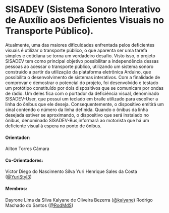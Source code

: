 # SISADEV (Sistema Sonoro Interativo de Auxílio aos Deficientes Visuais no Transporte Público).
Atualmente, uma das maiores dificuldades enfrentada pelos deficientes visuais é utilizar o transporte público, o que aparenta ser uma tarefa simples e cotidiana se torna  um verdadeiro desafio. Visto isso, o projeto SISADEV tem como principal objetivo possibilitar a independência dessas pessoas ao acessar o transporte público, utilizando um sistema sonoro construído a partir da utilização da plataforma eletrônica Arduino, que possibilita o desenvolvimento de sistemas interativos. Com a finalidade de comprovar e demostrar o potencial do projeto, foi desenvolvido e testado um protótipo constituído por dois dispositivos que se comunicam por ondas de rádio. Um deles fica com o portador da deficiência visual, denominado SISADEV-User, que  possui um teclado em braile utilizado para escolher a linha do ônibus que ele deseja. Consequentemente, o dispositivo emitirá um sinal contendo o número da linha definida. Quando o ônibus da linha desejada estiver se aproximando, o dispositivo que será instalado no ônibus, denominado SISADEV-Bus,informará ao motorista que há um deficiente visual à espera no ponto de ônibus.

<h4>Orientador:</h4> 
Ailton Torres Câmara

<h4>Co-Orientadores:</h4>
Victor Diego do Nascimento Silva 
Yuri Henrique Sales da Costa (<a href="github.com/YuriStyl3">@YuriStyl3</a>)

<h4>Membros:</h4>
Dayrone Lima da Silva
Kalyane de Oliveira Bezerra (<a href="github.com/kalyane">@kalyane</a>)
Rodrigo Machado do Santos (<a href="github.com/RodMdS">@RodMdS</a>)

